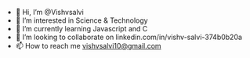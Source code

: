 - 👋 Hi, I’m @Vishvsalvi
- 👀 I’m interested in Science & Technology
- 🌱 I’m currently learning Javascript and C
- 💞️ I’m looking to collaborate on linkedin.com/in/vishv-salvi-374b0b20a
- 📫 How to reach me vishvsalvi10@gmail.com

<!---
Vishvsalvi/Vishvsalvi is a ✨ special ✨ repository because its `README.md` (this file) appears on your GitHub profile.
You can click the Preview link to take a look at your changes.
--->
